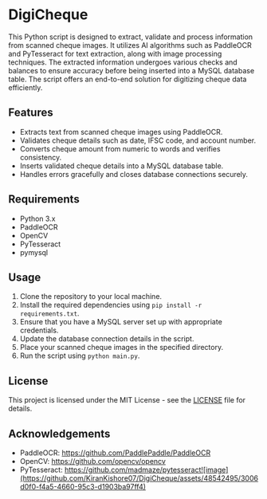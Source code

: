 # DigiCheque
This Python script is designed to extract, validate and process information from scanned cheque images. It utilizes AI algorithms such as PaddleOCR and PyTesseract for text extraction, along with image processing techniques. The extracted information undergoes various checks and balances to ensure accuracy before being inserted into a MySQL database table. The script offers an end-to-end solution for digitizing cheque data efficiently.

## Features

- Extracts text from scanned cheque images using PaddleOCR.
- Validates cheque details such as date, IFSC code, and account number.
- Converts cheque amount from numeric to words and verifies consistency.
- Inserts validated cheque details into a MySQL database table.
- Handles errors gracefully and closes database connections securely.

## Requirements

- Python 3.x
- PaddleOCR
- OpenCV
- PyTesseract
- pymysql

## Usage

1. Clone the repository to your local machine.
2. Install the required dependencies using `pip install -r requirements.txt`.
3. Ensure that you have a MySQL server set up with appropriate credentials.
4. Update the database connection details in the script.
5. Place your scanned cheque images in the specified directory.
6. Run the script using `python main.py`.

## License

This project is licensed under the MIT License - see the [LICENSE](LICENSE) file for details.

## Acknowledgements

- PaddleOCR: https://github.com/PaddlePaddle/PaddleOCR
- OpenCV: https://github.com/opencv/opencv
- PyTesseract: https://github.com/madmaze/pytesseract![image](https://github.com/KiranKishore07/DigiCheque/assets/48542495/3006d0f0-f4a5-4660-95c3-d1903ba97ff4)

